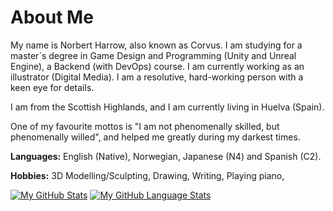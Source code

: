 <h1><b>About Me</b></h1>
<p>My name is Norbert Harrow, also known as Corvus. I am studying for a master´s degree in Game Design and Programming (Unity and Unreal Engine), a Backend (with DevOps) course. I am currently working as an illustrator (Digital Media). I am a resolutive, hard-working person with a keen eye for details.</p>
<p>I am from the Scottish Highlands, and I am currently living in Huelva (Spain).
<p>One of my favourite mottos is "I am not phenomenally skilled, but phenomenally willed", and helped me greatly during my darkest times.</p>

<b>Languages:</b> English (Native), Norwegian, Japanese (N4) and Spanish (C2).

<b>Hobbies:</b> 3D Modelling/Sculpting, Drawing, Writing, Playing piano, 

[![My GitHub Stats](https://github-readme-stats.vercel.app/api/?username=NCorvusH&count_private=true&theme=tokyonight&showicons=true)]()
[![My GitHub Language Stats](https://github-readme-stats.vercel.app/api/top-langs/?username=NCorvusH&langs_count=5&theme=tokyonight)]()
